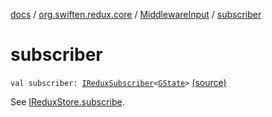 [docs](../../index.md) / [org.swiften.redux.core](../index.md) / [MiddlewareInput](index.md) / [subscriber](./subscriber.md)

# subscriber

`val subscriber: `[`IReduxSubscriber`](../-i-redux-subscriber.md)`<`[`GState`](index.md#GState)`>` [(source)](https://github.com/protoman92/KotlinRedux/tree/master/common\common-core\src\main\kotlin/org/swiften/redux/core/Middleware.kt#L35)

See [IReduxStore.subscribe](../-i-redux-subscriber-provider/subscribe.md).

